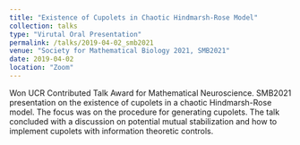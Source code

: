 ```yaml
---
title: "Existence of Cupolets in Chaotic Hindmarsh-Rose Model"
collection: talks
type: "Virutal Oral Presentation"
permalink: /talks/2019-04-02_smb2021
venue: "Society for Mathematical Biology 2021, SMB2021"
date: 2019-04-02
location: "Zoom"
---
```


Won UCR Contributed Talk Award for Mathematical Neuroscience.
SMB2021 presentation on the existence of cupolets in a chaotic Hindmarsh-Rose model. The focus was on the procedure for generating cupolets. The talk concluded with a discussion on potential mutual stabilization and how to implement cupolets with information theoretic controls.

